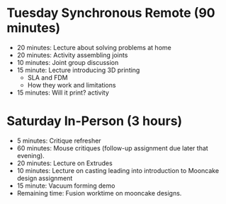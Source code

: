 # Tuesday Synchronous Remote (90 minutes)
- 20 minutes: Lecture about solving problems at home
- 20 minutes: Activity assembling joints
- 10 minutes: Joint group discussion
- 15 minute: Lecture introducing 3D printing
    - SLA and FDM
    - How they work and limitations
- 15 minutes: Will it print? activity

# Saturday In-Person (3 hours)
- 5 minutes: Critique refresher
- 60 minutes: Mouse critiques (follow-up assignment due later that evening).
- 20 minutes: Lecture on Extrudes
- 10 minutes: Lecture on casting leading into introduction to Mooncake design assignment
- 15 minute: Vacuum forming demo
- Remaining time: Fusion worktime on mooncake designs.